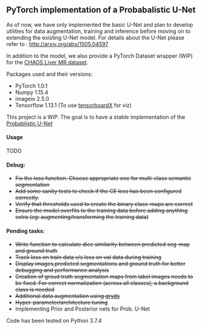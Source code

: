 ## PyTorch implementation of a Probabalistic U-Net

As of now, we have only implemented the basic U-Net and plan to develop utilities for data augmentation, training and inference before moving on to extending the existing U-Net model. For details about the U-Net please refer to : http://arxiv.org/abs/1505.04597

In addition to the model, we also provide a PyTorch Dataset wrapper (WIP) for the [CHAOS Liver MR dataset](https://chaos.grand-challenge.org/). 

Packages used and their versions:
* PyTorch 1.0.1
* Numpy 1.15.4
* imageio 2.5.0
* Tensorflow 1.13.1 (To use [tensorboardX](https://github.com/lanpa/tensorboardX) for viz)


This project is a WIP. The goal is to have a stable implementation of the [Probablistic U-Net](https://arxiv.org/abs/1806.05034)


#### Usage
TODO


#### Debug:
* <strike>Fix the loss function. Choose appropriate one for multi-class semantic segmentation</strike>
* <strike>Add some sanity tests to check if the CE loss has been configured correctly.</strike>
* <strike>Verify that thresholds used to create the binary class-maps are correct</strike>
* <strike>Ensure the model overfits to the training data before adding anything extra (eg: augmenting/transforming the training data)</strike>

#### Pending tasks:
* <strike>Write function to calculate dice similarity between predicted seg-map and ground truth</strike>
* <strike>Track loss on train data v/s loss on val data during training</strike> 
* <strike>Display images,predicted segmentations and ground truth for better debugging and performance analysis</strike>
*  <strike>Creation of groud truth segmentation maps from label images needs to be fixed. For correct normalization (across all classes), a background class is needed</strike> 
* <strike>Additional data augmentation using [gryds](https://github.com/tueimage/gryds)</strike>
* <strike>Hyper-parameter/architecture tuning</strike>
* Implementing Prior and Posterior nets for Prob. U-Net

Code has been tested on Python 3.7.4
